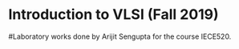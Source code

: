 # Introduction to VLSI (Fall 2019)

#Laboratory works done by Arijit Sengupta for the course IECE520.
